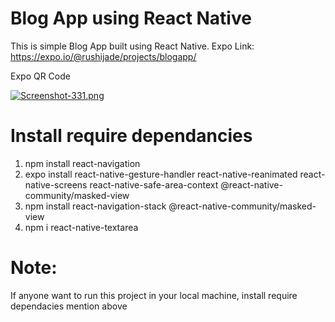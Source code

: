 # Blog App using React Native

This is simple Blog App built using React Native. Expo Link: https://expo.io/@rushijade/projects/blogapp/

Expo QR Code

[![Screenshot-331.png](https://i.postimg.cc/9XDqWTVp/Screenshot-331.png)](https://postimg.cc/5jMtgXXY)

# Install require dependancies

1. npm install react-navigation
2. expo install react-native-gesture-handler react-native-reanimated react-native-screens react-native-safe-area-context @react-native-community/masked-view
3. npm install react-navigation-stack @react-native-community/masked-view
4. npm i react-native-textarea

# Note:

If anyone want to run this project in your local machine, install require dependacies mention above

